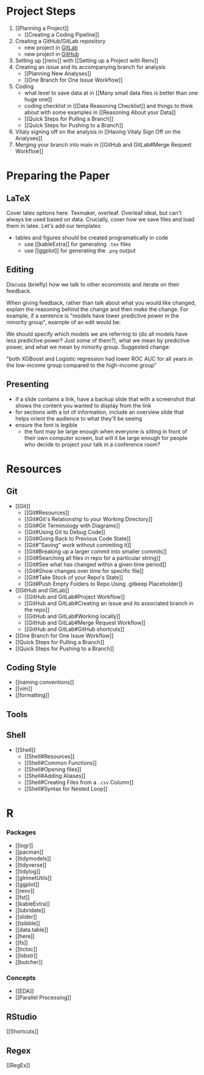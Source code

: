 # Project Steps
1. [[Planning a Project]] 
	- [[Creating a Coding Pipeline]]
2. Creating a GitHub/GitLab repository
	- new project in [GitLab](https://docs.gitlab.com/ee/user/project/)
	- new project in [GitHub](https://docs.github.com/en/issues/organizing-your-work-with-project-boards/managing-project-boards/creating-a-project-board)
3. Setting up [[renv]] with [[Setting up a Project with Renv]]
4. Creating an issue and its accompanying branch for analysis
	- [[Planning New Analyses]]
	- [[One Branch for One Issue Workflow]]
5. Coding
	- what level to save data at in [[Many small data files is better than one huge one]]
	- coding checklist in [[Data Reasoning Checklist]] and things to think about with some examples in [[Reasoning About your Data]] 
	- [[Quick Steps for Pulling a Branch]] 
	- [[Quick Steps for Pushing to a Branch]] 
6. Vitaly signing off on the analysis in [[Having Vitaly Sign Off on the Analyses]]
7. Merging your branch into main in [[GitHub and GitLab#Merge Request Workflow]]

# Preparing the Paper

## LaTeX 
Cover latex options here. Texmaker, overleaf. Overleaf ideal, but can't always be used based on data.  Crucially, cover how we save files and load them in latex. Let's add our templates

- tables and figures should be created programatically in code
	- use [[kableExtra]] for generating `.tex` files
	- use [[ggplot]] for generating the `.png` output

## Editing
Discuss (briefly) how we talk to other economists and iterate on their feedback.  

When giving feedback, rather than talk about what you would like changed, explain the reasoning behind the change and then *make* the change. For example, if a sentence is "models have lower predictive power in the minority group", example of an edit would be:

We should specify which models we are referring to (do all models have less predictive power? Just some of them?), what we mean by predictive power, and what we mean by minority group. Suggested change:

"both XGBoost and Logistic regression had lower ROC AUC for all years in the low-income group compared to the high-income group"

## Presenting
- if a slide contains a link, have a backup slide that with a screenshot that shows the content you wanted to display from the link
- for sections with a lot of information, include an overview slide that helps orient the audience to what they'll be seeing
- ensure the font is legible
	- the font may be large enough when everyone is sitting in front of their own computer screen, but will it be large enough for people who decide to project your talk in a conference room?

# Resources

## Git
- [[Git]]
	- [[Git#Resources]]
	- [[Git#Git's Relationship to your Working Directory]]
	- [[Git#Git Terminology with Diagrams]]
	- [[Git#Using Git to Debug Code]]
	- [[Git#Going Back to Previous Code State]]
	- [[Git#"Saving" work without commiting it]]
	- [[Git#Breaking up a larger commit into smaller commits]]
	- [[Git#Searching all files in repo for a particular string]]
	- [[Git#See what has changed within a given time period]]
	- [[Git#Show changes over time for specific file]]
	- [[Git#Take Stock of your Repo's State]]
	- [[Git#Push Empty Folders to Repo Using .gitkeep Placeholder]]
- [[GitHub and GitLab]]
	- [[GitHub and GitLab#Project Workflow]]
	- [[GitHub and GitLab#Creating an issue and its associated branch in the repo]]
	- [[GitHub and GitLab#Working locally]]
	- [[GitHub and GitLab#Merge Request Workflow]]
	- [[GitHub and GitLab#GitHub shortcuts]]
- [[One Branch for One Issue Workflow]]
- [[Quick Steps for Pulling a Branch]]
- [[Quick Steps for Pushing to a Branch]]

## Coding Style
- [[naming conventions]]
- [[vim]]
- [[formatting]]

## Tools 

## Shell 
- [[Shell]]
	- [[Shell#Resources]]
	- [[Shell#Common Functions]]
	- [[Shell#Opening files]]
	- [[Shell#Adding Aliases]]
	- [[Shell#Creating Files from a `.csv` Column]]
	- [[Shell#Syntax for Nested Loop]]

# R

### Packages
- [[logr]]
- [[pacman]]
- [[tidymodels]]
- [[tidyverse]]
- [[tidylog]]
- [[glmnetUtils]]
- [[ggplot]]
- [[renv]]
- [[fst]]
- [[kableExtra]]
- [[lubridate]]
- [[slider]]
- [[tsibble]]
- [[data.table]]
- [[here]]
- [[fs]]
- [[tictoc]]
- [[lobstr]]
- [[butcher]]

### Concepts
- [[EDA]]
- [[Parallel Processing]]

## RStudio
[[Shortcuts]]

## Regex
[[RegEx]]



























